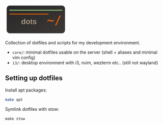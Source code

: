 <img src="dots-logo.svg" alt="logo" height="100">

Collection of dotfiles and scripts for my development environment.

- `core/`: minimal dotfiles usable on the server (shell + aliases and minimal vim config)
- `i3/`: desktop environment with i3, nvim, wezterm etc.. (still not wayland)


## Setting up dotfiles

Install apt packages:
```bash
make apt
```

Symlink dotfiles with stow:
```
make stow
```

